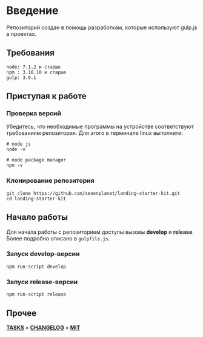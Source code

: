 # Введение

Репозиторий создан в помощь разработкам, которые используют gulp.js в проектах.

## Требования

```text
node: 7.1.2 и старше
npm : 3.10.10 и старше
gulp: 3.9.1
```

## Приступая к работе

### Проверка версий

Убедитесь, что необходимые программы на устройстве соответствуют требованиям репозитория. Для этого в терминале linux выполните:

```console
# node js
node -v

# node package manager
npm -v
```

### Клонирование репозитория

```console
git clone https://github.com/xenonplanet/landing-starter-kit.git
cd landing-starter-kit
```

## Начало работы

Для начала работы с репозиторием доступы вызовы **develop** и **release**. Более подробно описано в `gulpfile.js`.

### Запуск develop-версии

```npm
npm run-script develop
```

### Запуск release-версии

```npm
npm run-script release
```

## Прочее

**[TASKS][1]** » **[CHANGELOG][2]** » **[MIT][3]**

[1]: ./todo/repo.tasks
[2]: ./CHANGELOG.md
[3]: ./LICENSE